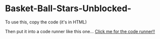 # Basket-Ball-Stars-Unblocked-

To use this, copy the code (it's in HTML) 

Then put it into a code runner like this one... [Click me for the code runner!!]([url](https://onecompiler.com/))
